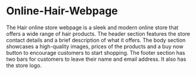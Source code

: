 # Online-Hair-Webpage
The Hair online store webpage is a sleek and modern online store that offers a wide range of hair products. The header section features the store contact details and a brief description of what it offers. 
The body section showcases a high-quality images, prices of the products and a buy now button to encourage customers to start shopping. The footer section has two bars for customers to leave their name and email address. It also has the store logo.
